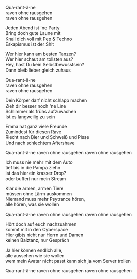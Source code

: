 Qua-rant-ä-ne  
raven ohne rausgehen  
raven ohne rausgehen

Jeden Abend ist 'ne Party  
Bring doch gute Laune mit  
Knall dich voll mit Pep & Techno  
Eskapismus ist der Shit

Wer hier kann am besten Tanzen?  
Wer hier schaut am tollsten aus?  
Hey, hast Du kein Selbstbewusstsein?  
Dann bleib lieber gleich zuhaus

Qua-rant-ä-ne  
raven ohne rausgehen  
raven ohne rausgehen

Dein Körper darf nicht schlapp machen  
Zieh dir besser noch 'ne Line  
Schlimmer als frühs aufzuwachen  
Ist es langweilig zu sein

Emma hat ganz viele Freunde  
Zumindest für diesen Rave  
Riecht nach Bier und Schweiß und Pisse  
Und nach schlechtem Aftershave

Qua-rant-ä-ne
raven ohne rausgehen
raven ohne rausgehen

Ich muss nie mehr mit dem Auto  
tief bis in die Pampa ziehn  
ist das hier ein krasser Drop?  
oder buffert nur mein Stream

Klar die armen, armen Tiere  
müssen ohne Lärm auskommen  
Niemand muss mehr Psytrance hören,  
alle hören, was sie wollen

Qua-rant-ä-ne
raven ohne rausgehen
raven ohne rausgehen

Hört doch auf euch nachzuahmen  
kommt mit in den Cyberspace  
Hier gibts nicht nur Herrn und Damen  
keinen Balztanz, nur Gespräch

Ja hier können endlich alle,  
alle aussehen wie sie wollen  
wem mein Avatar nicht passt
kann sich ja vom Server trollen

Qua-rant-ä-ne
raven ohne rausgehen
raven ohne rausgehen


